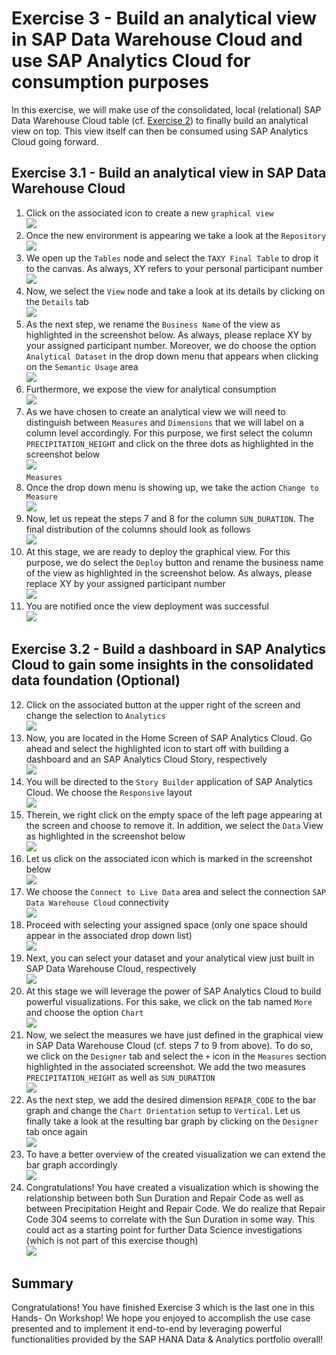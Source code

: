 # Exercise 3 - Build an analytical view in SAP Data Warehouse Cloud and use SAP Analytics Cloud for consumption purposes

In this exercise, we will make use of the consolidated, local (relational) SAP Data Warehouse Cloud table (cf. [Exercise 2](../ex2/README.md)) to finally build an analytical view on top. This view itself can then be consumed using SAP Analytics Cloud going forward.

## Exercise 3.1 - Build an analytical view in SAP Data Warehouse Cloud 

1. Click on the associated icon to create a new `graphical view` 
<br>![](./images/ex3_1.png)<br>
2. Once the new environment is appearing we take a look at the `Repository`
<br>![](./images/ex3_2.png)<br>
3. We open up the `Tables` node and select the `TAXY Final Table` to drop it to the canvas. As always, XY refers to your personal participant number
<br>![](./images/ex3_3.png)<br>
4. Now, we select the `View` node and take a look at its details by clicking on the `Details` tab
<br>![](./images/ex3_4.png)<br>
5. As the next step, we rename the `Business Name` of the view as highlighted in the screenshot below. As always, please replace XY by your assigned participant number. Moreover, we do choose the option `Analytical Dataset` in the drop down menu that appears when clicking on the `Semantic Usage` area
<br>![](./images/ex3_5.png)<br>
6. Furthermore, we expose the view for analytical consumption
<br>![](./images/ex3_6.png)<br>
7. As we have chosen to create an analytical view we will need to distinguish between `Measures` and `Dimensions` that we will label on a column level accordingly. For this purpose, we first select the column `PRECIPITATION_HEIGHT` and click on the three dots as highlighted in the screenshot below
<br>![](./images/ex3_7.png)<br>`Measures`
8. Once the drop down menu is showing up, we take the action `Change to Measure`
<br>![](./images/ex3_8.png)<br>
9. Now, let us repeat the steps 7 and 8 for the column `SUN_DURATION`. The final distribution of the columns should look as follows
<br>![](./images/ex3_10.png)<br>
10. At this stage, we are ready to deploy the graphical view. For this purpose, we do select the `Deploy` button and rename the business name of the view as highlighted in the screenshot below. As always, please replace XY by your assigned participant number
<br>![](./images/ex3_11.png)<br>
11. You are notified once the view deployment was successful
<br>![](./images/ex3_12.png)<br>


## Exercise 3.2 - Build a dashboard in SAP Analytics Cloud to gain some insights in the consolidated data foundation (Optional)

12. Click on the associated button at the upper right of the screen and change the selection to `Analytics`
<br>![](./images/ex3_13.png)<br>
13. Now, you are located in the Home Screen of SAP Analytics Cloud. Go ahead and select the highlighted icon to start off with building a dashboard and an SAP Analytics Cloud Story, respectively
<br>![](./images/ex3_14.png)<br>
14. You will be directed to the `Story Builder` application of SAP Analytics Cloud. We choose the `Responsive` layout
<br>![](./images/ex3_15.png)<br>
15. Therein, we right click on the empty space of the left page appearing at the screen and choose to remove it. In addition, we select the `Data` View as highlighted in the screenshot below
<br>![](./images/ex3_16.png)<br>
16. Let us click on the associated icon which is marked in the screenshot below
<br>![](./images/ex3_17.png)<br>
17. We choose the `Connect to Live Data` area and select the connection `SAP Data Warehouse Cloud` connectivity
<br>![](./images/ex3_18.png)<br>
18. Proceed with selecting your assigned space (only one space should appear in the associated drop down list)
<br>![](./images/ex3_19.png)<br>
19. Next, you can select your dataset and your analytical view just built in SAP Data Warehouse Cloud, respectively
<br>![](./images/ex3_20.png)<br>
20. At this stage we will leverage the power of SAP Analytics Cloud to build powerful visualizations. For this sake, we click on the tab named `More` and choose the option `Chart`
<br>![](./images/ex3_21.png)<br>
21. Now, we select the measures we have just defined in the graphical view in SAP Data Warehouse Cloud (cf. steps 7 to 9 from above). To do so, we click on the `Designer` tab and select the `+` icon in the `Measures` section highlighted in the associated screenshot. We add the two measures `PRECIPITATION_HEIGHT` as well as `SUN_DURATION`
<br>![](./images/ex3_22.png)<br>
22. As the next step, we add the desired dimension `REPAIR_CODE` to the bar graph and change the `Chart Orientation` setup to `Vertical`. Let us finally take a look at the resulting bar graph by clicking on the `Designer` tab once again
<br>![](./images/ex3_24.png)<br>
23. To have a better overview of the created visualization we can extend the bar graph accordingly
<br>![](./images/ex3_25.png)<br>
24. Congratulations! You have created a visualization which is showing the relationship between both Sun Duration and Repair Code as well as between Precipitation Height and Repair Code. We do realize that Repair Code 304 seems to correlate with the Sun Duration in some way. This could act as a starting point for further Data Science investigations (which is not part of this exercise though)
<br>![](./images/ex3_26.png)<br>
## Summary

Congratulations! You have finished Exercise 3 which is the last one in this Hands- On Workshop! We hope you enjoyed to accomplish the use case presented and to implement it end-to-end by leveraging powerful functionalities provided by the SAP HANA Data & Analytics portfolio overall!
